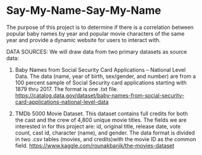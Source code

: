 # Say-My-Name-Say-My-Name
The purpose of this project is to determine if there is a correlation between popular baby names by year and popular movie characters of the same year and provide a dynamic website for users to interact with.

DATA SOURCES:  We will draw data from two primary datasets as source data:
1)	Baby Names from Social Security Card Applications – National Level Data.  The data (name, year of birth, sex/gender, and number) are from a 100 percent sample of Social Security card applications starting with 1879 thru 2017. The format is one .txt file.
https://catalog.data.gov/dataset/baby-names-from-social-security-card-applications-national-level-data

2)	TMDb 5000 Movie Dataset.  This dataset contains full credits for both the cast and the crew of 4,800 unique movie titles. The fields we are interested in for this project are:  id, original title, release date, vote count, cast id, character (name), and gender.  The data format is divided in two .csv tables (movies, and credits)with the movie ID as the common field. 
https://www.kaggle.com/rounakbanik/the-movies-dataset
